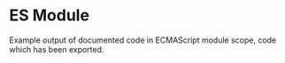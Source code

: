 # ES Module

Example output of documented code in ECMAScript module scope, code which has been exported.
